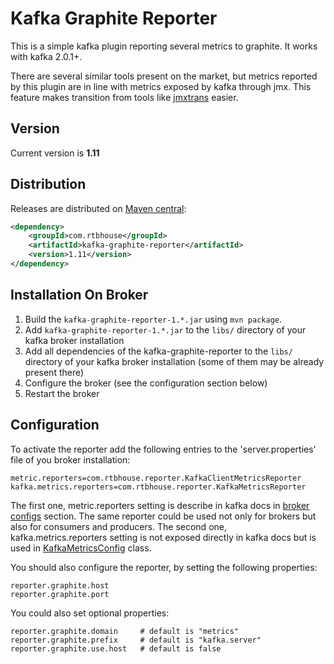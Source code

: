 Kafka Graphite Reporter
=======================

This is a simple kafka plugin reporting several metrics to graphite. It works with kafka 2.0.1+.

There are several similar tools present on the market, but metrics reported by this plugin
are in line with metrics exposed by kafka through jmx. This feature makes transition from
tools like [jmxtrans](https://github.com/jmxtrans/jmxtrans) easier.

Version
------------

Current version is **1.11**

Distribution
------------

Releases are distributed on [Maven central](https://repo1.maven.org/maven2/com/rtbhouse/kafka-graphite-reporter/):

```xml
<dependency>
    <groupId>com.rtbhouse</groupId>
    <artifactId>kafka-graphite-reporter</artifactId>
    <version>1.11</version>
</dependency>
```

Installation On Broker
------------

1. Build the `kafka-graphite-reporter-1.*.jar` using `mvn package`.
2. Add `kafka-graphite-reporter-1.*.jar` to the `libs/` directory of your kafka broker installation
3. Add all dependencies of the kafka-graphite-reporter to the `libs/` directory of your kafka broker installation (some of them may be already present there)
4. Configure the broker (see the configuration section below)
5. Restart the broker

Configuration
------------

To activate the reporter add the following entries to the 'server.properties' file of you broker installation:

	metric.reporters=com.rtbhouse.reporter.KafkaClientMetricsReporter
	kafka.metrics.reporters=com.rtbhouse.reporter.KafkaMetricsReporter

The first one, metric.reporters setting is describe in kafka docs in [broker configs](https://kafka.apache.org/documentation/#brokerconfigs) section. The same reporter could be used not only for brokers but also for consumers and producers. The second one, kafka.metrics.reporters setting is not exposed directly in kafka docs but is used in [KafkaMetricsConfig](https://github.com/apache/kafka/blob/trunk/core/src/main/scala/kafka/metrics/KafkaMetricsConfig.scala) class.

You should also configure the reporter, by setting the following properties:

	reporter.graphite.host
	reporter.graphite.port

You could also set optional properties:

	reporter.graphite.domain     # default is "metrics"
	reporter.graphite.prefix     # default is "kafka.server"
	reporter.graphite.use.host   # default is false
